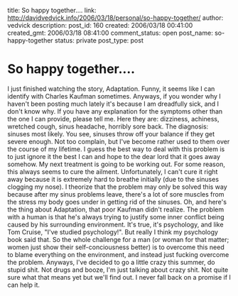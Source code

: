 title: So happy together....
link: http://davidvedvick.info/2006/03/18/personal/so-happy-together/
author: vedvick
description: 
post_id: 160
created: 2006/03/18 00:41:00
created_gmt: 2006/03/18 08:41:00
comment_status: open
post_name: so-happy-together
status: private
post_type: post

# So happy together....

I just finished watching the story, Adaptation. Funny, it seems like I can identify with Charles Kaufman sometimes. Anyways, if you wonder why I haven't been posting much lately it's because I am dreadfully sick, and I don't know why. If you have any explanation for the symptoms other than the one I can provide, please tell me. Here they are: dizziness, achiness, wretched cough, sinus headache, horribly sore back. The diagnosis: sinuses most likely. You see, sinuses throw off your balance if they get severe enough. Not too complain, but I've become rather used to them over the course of my lifetime. I guess the best way to deal with this problem is to just ignore it the best I can and hope to the dear lord that it goes away somehow. My next treatment is going to be working out. For some reason, this always seems to cure the ailment. Unfortunately, I can't cure it right away because it is extremely hard to breathe initially (due to the sinuses clogging my nose). I theorize that the problem may only be solved this way because after my sinus problems leave, there's a lot of sore muscles from the stress my body goes under in getting rid of the sinuses. Oh, and here's the thing about Adaptation, that poor Kaufman didn't realize. The problem with a human is that he's always trying to justify some inner conflict being caused by his surrounding environment. It's true, it's psychology, and like Tom Cruise, "I've studied psychology!". But really I think my psychology book said that. So the whole challenge for a man (or woman for that matter; women just show their self-conciousness better) is to overcome this need to blame everything on the environment, and instead just fucking overcome the problem. Anyways, I've decided to go a little crazy this summer, do stupid shit. Not drugs and booze, I'm just talking about crazy shit. Not quite sure what that means yet but we'll find out. I never fall back on a promise if I can help it.